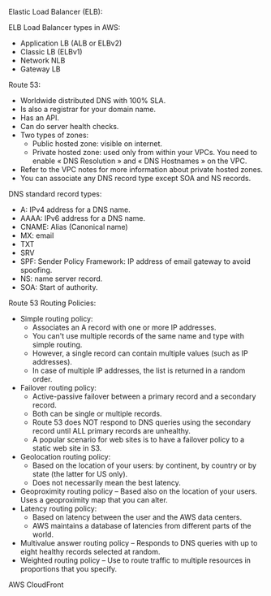 Elastic Load Balancer (ELB):

ELB Load Balancer types in AWS:
- Application LB (ALB or ELBv2)
- Classic LB (ELBv1)
- Network NLB
- Gateway LB

Route 53:
- Worldwide distributed DNS with 100% SLA.
- Is also a registrar for your domain name.
- Has an API.
- Can do server health checks.
- Two types of zones: 
	- Public hosted zone: visible on internet.
	- Private hosted zone: used only from within your VPCs. You need to enable « DNS Resolution » and « DNS Hostnames » on the VPC.
- Refer to the VPC notes for more information about private hosted zones.
- You can associate any DNS record type except SOA and NS records.

DNS standard record types:
- A: IPv4 address for a DNS name.
- AAAA: IPv6 address for a DNS name.
- CNAME: Alias (Canonical name)
- MX: email
- TXT
- SRV
- SPF: Sender Policy Framework: IP address of email gateway to avoid spoofing.
- NS: name server record.
- SOA: Start of authority.


Route 53 Routing Policies:
- Simple routing policy:
	- Associates an A record with one or more IP addresses. 
	- You can't use multiple records of the same name and type with simple routing. 
	- However, a single record can contain multiple values (such as IP addresses). 
	- In case of multiple IP addresses, the list is returned in a random order. 
- Failover routing policy:
	- Active-passive failover between a primary record and a secondary record. 
	- Both can be single or multiple records.
	- Route 53 does NOT respond to DNS queries using the secondary record until ALL primary records are unhealthy.
	- A popular scenario for web sites is to have a failover policy to a static web site in S3.
- Geolocation routing policy:
	- Based on the location of your users: by continent, by country or by state (the latter for US only).
	- Does not necessarily mean the best latency.
- Geoproximity routing policy – Based also on the location of your users. Uses a geoproximity map that you can alter.
- Latency routing policy:
	- Based on latency between the user and the AWS data centers.
	- AWS maintains a database of latencies from different parts of the world.
- Multivalue answer routing policy – Responds to DNS queries with up to eight healthy records selected at random.
- Weighted routing policy – Use to route traffic to multiple resources in proportions that you specify.

AWS CloudFront
